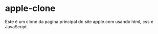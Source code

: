 # apple-clone
Este é um clone da pagina principal do site apple.com usando html, css e JavaScript.

